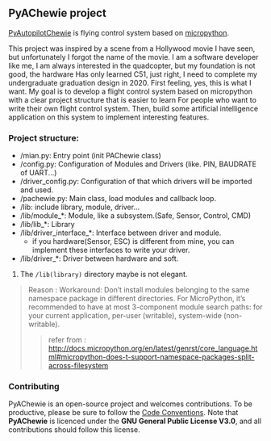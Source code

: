 ## PyAChewie project
[PyAutopilotChewie](https://github.com/HotIce0/PAChewie) is flying control system based on [micropython](https://github.com/micropython/micropython).

This project was inspired by a scene from a Hollywood movie I have seen, but unfortunately I forgot the name of the movie. I am a software developer like me, I am always interested in the quadcopter, but my foundation is not good, the hardware Has only learned C51, just right, I need to complete my undergraduate graduation design in 2020. First feeling, yes, this is what I want. My goal is to develop a  flight control system based on micropython with a clear project structure that is easier to learn For people who want to write their own flight control system. Then, build some artificial intelligence application on this system to implement interesting features.


### Project structure:
- /mian.py: Entry point (init PAChewie class)
- /config.py: Configuration of Modules and Drivers (like. PIN, BAUDRATE of UART...)
- /driver_config.py: Configuration of that which drivers will be imported and used.
- /pachewie.py: Main class, load modules and callback loop.
- /lib: include library, module, driver...
- /lib/module_*: Module, like a subsystem.(Safe, Sensor, Control, CMD)
- /lib/lib_*: Library
- /lib/driver_interface_*: Interface between driver and module.
    - if you hardware(Sensor, ESC) is different from mine, you can implement these interfaces to write your driver.
- /lib/driver_*: Driver between hardware and soft.


1. The `/lib(library)` directory maybe is not elegant.
> Reason : Workaround: Don’t install modules belonging to the same namespace package in different directories. For MicroPython, it’s recommended to have at most 3-component module search paths: for your current application, per-user (writable), system-wide (non-writable). 
>> refer from : http://docs.micropython.org/en/latest/genrst/core_language.html#micropython-does-t-support-namespace-packages-split-across-filesystem

### Contributing
PyAChewie is an open-source project and welcomes contributions. To be productive, please be sure to follow the [Code Conventions](https://github.com/HotIce0/PAChewie/blob/master/CODECONVENTIONS.md). Note that **PyAChewie** is licenced under the **GNU General Public License V3.0**, and all contributions should follow this license.